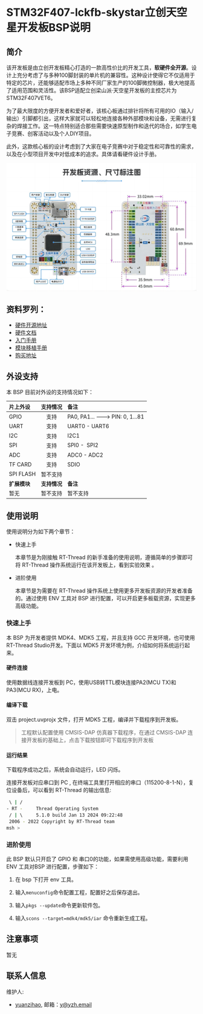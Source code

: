 # STM32F407-lckfb-skystar立创天空星开发板BSP说明

## 简介

该开发板是由立创开发板精心打造的一款高性价比的开发工具，**软硬件全开源**。设计上充分考虑了与多种100脚封装的单片机的兼容性。这种设计使得它不仅适用于特定的芯片，还能够适配市场上多种不同厂家生产的100脚微控制器，极大地提高了适用范围和灵活性。该BSP适配立创梁山派·天空星开发板的主控芯片为STM32F407VET6。

为了最大限度的方便开发者和爱好者，该核心板通过排针将所有可用的IO（输入/输出）引脚都引出，这样大家就可以轻松地连接各种外部模块和设备，无需进行复杂的焊接工作。这一特点特别适合那些需要快速原型制作和迭代的场合，如学生电子竞赛、创客活动以及个人DIY项目。

此外，这款核心板的设计考虑到了大家在电子竞赛中对于稳定性和可靠性的需求，以及在小型项目开发中对低成本的追求。具体请看硬件设计手册。

![[(lckfb.com)](https://lckfb.com/project/detail/lckfb-lspi-skystar-stm32f407vet6-lite?param=baseInfo)](figures/board.png)

## 资料罗列：

* [硬件开源地址](https://oshwhub.com/li-chuang-kai-fa-ban/li-chuang-liang-shan-pai-tian-kong-xing-kai-fa-ban)
* [硬件文档](https://lceda001.feishu.cn/wiki/D4cqwUkiTi6723knO2cczSThnYb)
* [入门手册](https://lceda001.feishu.cn/wiki/Zawdwg0laig3Qnk2XuxcKrQRn2g)
* [模块移植手册](https://lceda001.feishu.cn/wiki/GySKwn3jMitXbAkhX0GcDjtBnQd)
* [购买地址](https://lckfb.com/project/detail/lckfb-lspi-skystar-stm32f407vet6-lite?param=baseInfo)

## 外设支持

本 BSP 目前对外设的支持情况如下：

| **片上外设** | **支持情况** | **备注**                        |
| :----------- | :----------: | :------------------------------ |
| GPIO         |     支持     | PA0, PA1... ---> PIN: 0, 1...81 |
| UART         |     支持     | UART0 - UART6                   |
| I2C          |     支持     | I2C1                            |
| SPI          |     支持     | SPI0 -  SPI2                    |
| ADC          |     支持     | ADC0 - ADC2                     |
| TF CARD      |     支持     | SDIO                            |
| SPI FLASH    |   暂不支持   |                                 |
| **扩展模块** | **支持情况** | **备注**                        |
| 暂无         |   暂不支持   | 暂不支持                        |

## 使用说明

使用说明分为如下两个章节：

- 快速上手
  
  本章节是为刚接触 RT-Thread 的新手准备的使用说明，遵循简单的步骤即可将 RT-Thread 操作系统运行在该开发板上，看到实验效果 。

- 进阶使用
  
  本章节是为需要在 RT-Thread 操作系统上使用更多开发板资源的开发者准备的。通过使用 ENV 工具对 BSP 进行配置，可以开启更多板载资源，实现更多高级功能。

### 快速上手

本 BSP 为开发者提供 MDK4、MDK5 工程，并且支持 GCC 开发环境，也可使用RT-Thread Studio开发。下面以 MDK5 开发环境为例，介绍如何将系统运行起来。

#### 硬件连接

使用数据线连接开发板到 PC，使用USB转TTL模块连接PA2(MCU TX)和PA3(MCU RX)，上电。

#### 编译下载

双击 project.uvprojx 文件，打开 MDK5 工程，编译并下载程序到开发板。

> 工程默认配置使用 CMSIS-DAP 仿真器下载程序，在通过 CMSIS-DAP 连接开发板的基础上，点击下载按钮即可下载程序到开发板

#### 运行结果

下载程序成功之后，系统会自动运行，LED 闪烁。

连接开发板对应串口到 PC , 在终端工具里打开相应的串口（115200-8-1-N），复位设备后，可以看到 RT-Thread 的输出信息:

```bash
 \ | /
- RT -     Thread Operating System
 / | \     5.1.0 build Jan 13 2024 09:22:48
 2006 - 2022 Copyright by RT-Thread team
msh >
```

### 进阶使用

此 BSP 默认只开启了 GPIO 和 串口0的功能，如果需使用高级功能，需要利用 ENV 工具对BSP 进行配置，步骤如下：

1. 在 bsp 下打开 env 工具。

2. 输入`menuconfig`命令配置工程，配置好之后保存退出。

3. 输入`pkgs --update`命令更新软件包。

4. 输入`scons --target=mdk4/mdk5/iar` 命令重新生成工程。

## 注意事项

暂无

## 联系人信息

维护人:

- [yuanzihao](https://github.com/zihao-yuan/), 邮箱：[y@yzh.email](mailto:y@yzh.email)
